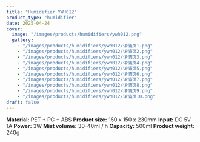 ```yaml
---
title: "Humidifier YWH012"
product_type: "humidifier"
date: 2025-04-24
cover:
  image: "/images/products/humidifiers/ywh012.png"
  gallery:
    - "/images/products/humidifiers/ywh012/详情页1.png"
    - "/images/products/humidifiers/ywh012/详情页2.png"
    - "/images/products/humidifiers/ywh012/详情页3.png"
    - "/images/products/humidifiers/ywh012/详情页4.png"
    - "/images/products/humidifiers/ywh012/详情页5.png"
    - "/images/products/humidifiers/ywh012/详情页6.png"
    - "/images/products/humidifiers/ywh012/详情页7.png"
    - "/images/products/humidifiers/ywh012/详情页8.png"
    - "/images/products/humidifiers/ywh012/详情页9.png"
    - "/images/products/humidifiers/ywh012/详情页10.png"
draft: false
---
```

**Material:** PET + PC + ABS
**Product size:** 150 x 150 x 230mm
**Input:** DC 5V 1A
**Power:** 3W
**Mist volume:** 30-40ml / h
**Capacity:** 500ml
**Product weight:** 240g
